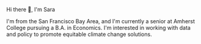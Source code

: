 Hi there 👋, I'm Sara


I'm from the San Francisco Bay Area, and I'm currently a senior at Amherst College pursuing a B.A. in Economics. I'm interested in working with data and policy to promote equitable climate change solutions.
